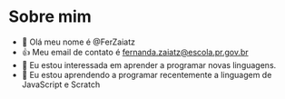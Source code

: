 # Sobre mim

- 👋 Olá meu nome é @FerZaiatz
- :+1: Meu email de contato é fernanda.zaiatz@escola.pr.gov.br
- 👀 Eu estou interessada em aprender a programar novas linguagens.
- 🌱 Eu estou aprendendo a programar recentemente a linguagem de JavaScript e Scratch


